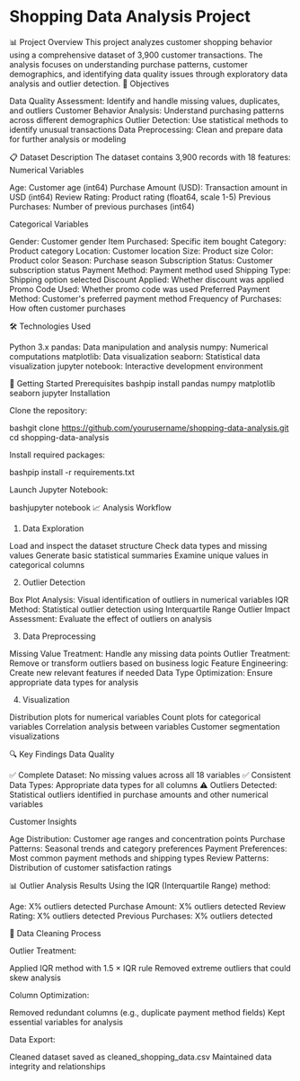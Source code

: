 # Shopping Data Analysis Project




📊 Project Overview
This project analyzes customer shopping behavior using a comprehensive dataset of 3,900 customer transactions. The analysis focuses on understanding purchase patterns, customer demographics, and identifying data quality issues through exploratory data analysis and outlier detection.
🎯 Objectives

Data Quality Assessment: Identify and handle missing values, duplicates, and outliers
Customer Behavior Analysis: Understand purchasing patterns across different demographics
Outlier Detection: Use statistical methods to identify unusual transactions
Data Preprocessing: Clean and prepare data for further analysis or modeling

📋 Dataset Description
The dataset contains 3,900 records with 18 features:
Numerical Variables

Age: Customer age (int64)
Purchase Amount (USD): Transaction amount in USD (int64)
Review Rating: Product rating (float64, scale 1-5)
Previous Purchases: Number of previous purchases (int64)

Categorical Variables

Gender: Customer gender
Item Purchased: Specific item bought
Category: Product category
Location: Customer location
Size: Product size
Color: Product color
Season: Purchase season
Subscription Status: Customer subscription status
Payment Method: Payment method used
Shipping Type: Shipping option selected
Discount Applied: Whether discount was applied
Promo Code Used: Whether promo code was used
Preferred Payment Method: Customer's preferred payment method
Frequency of Purchases: How often customer purchases

🛠️ Technologies Used

Python 3.x
pandas: Data manipulation and analysis
numpy: Numerical computations
matplotlib: Data visualization
seaborn: Statistical data visualization
jupyter notebook: Interactive development environment



🚀 Getting Started
Prerequisites
bashpip install pandas numpy matplotlib seaborn jupyter
Installation

Clone the repository:

bashgit clone https://github.com/yourusername/shopping-data-analysis.git
cd shopping-data-analysis

Install required packages:

bashpip install -r requirements.txt

Launch Jupyter Notebook:

bashjupyter notebook
📈 Analysis Workflow
1. Data Exploration

Load and inspect the dataset structure
Check data types and missing values
Generate basic statistical summaries
Examine unique values in categorical columns

2. Outlier Detection

Box Plot Analysis: Visual identification of outliers in numerical variables
IQR Method: Statistical outlier detection using Interquartile Range
Outlier Impact Assessment: Evaluate the effect of outliers on analysis

3. Data Preprocessing

Missing Value Treatment: Handle any missing data points
Outlier Treatment: Remove or transform outliers based on business logic
Feature Engineering: Create new relevant features if needed
Data Type Optimization: Ensure appropriate data types for analysis

4. Visualization

Distribution plots for numerical variables
Count plots for categorical variables
Correlation analysis between variables
Customer segmentation visualizations

🔍 Key Findings
Data Quality

✅ Complete Dataset: No missing values across all 18 variables
✅ Consistent Data Types: Appropriate data types for all columns
⚠️ Outliers Detected: Statistical outliers identified in purchase amounts and other numerical variables

Customer Insights

Age Distribution: Customer age ranges and concentration points
Purchase Patterns: Seasonal trends and category preferences
Payment Preferences: Most common payment methods and shipping types
Review Patterns: Distribution of customer satisfaction ratings

📊 Outlier Analysis Results
Using the IQR (Interquartile Range) method:

Age: X% outliers detected
Purchase Amount: X% outliers detected
Review Rating: X% outliers detected
Previous Purchases: X% outliers detected

🧹 Data Cleaning Process

Outlier Treatment:

Applied IQR method with 1.5 × IQR rule
Removed extreme outliers that could skew analysis


Column Optimization:

Removed redundant columns (e.g., duplicate payment method fields)
Kept essential variables for analysis


Data Export:

Cleaned dataset saved as cleaned_shopping_data.csv
Maintained data integrity and relationships
